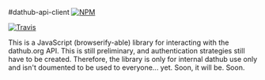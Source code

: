 #dathub-api-client
[![NPM](https://nodei.co/npm/dathub-api-client.png)](https://nodei.co/npm/dathub-api-client/)

[![Travis](http://img.shields.io/travis/karissa/dathub-api-client.svg?style=flat)](https://travis-ci.org/karissa/dathub-api-client)

This is a JavaScript (browserify-able) library for interacting with the dathub.org API. This is still preliminary, and authentication strategies still have to be created. Therefore, the library is only for internal dathub use only and isn't doumented to be used to everyone... yet. Soon, it will be. Soon.
